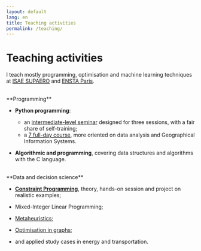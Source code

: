 ```yaml
---
layout: default
lang: en
title: Teaching activities
permalink: /teaching/
---
```


# Teaching activities

I teach mostly programming, optimisation and machine learning techniques at [ISAE SUPAERO](https://www.isae-supaero.fr/en/) and [ENSTA Paris](http://ensta-paris.fr/).

<br/>

<span class="pull-left" style="font-weight: bold; text-indent: -15px;">
<i class="fas fa-keyboard fa-lg"></i></span>**Programming**

- **Python programming**:

  - an [intermediate-level seminar](/pyseminar) designed for three sessions, with a fair share of self-training;
  - a [7 full-day course](https://github.com/xolearn/scientificpython), more oriented on data analysis and Geographical Information Systems.

- **Algorithmic and programming**, covering data structures and algorithms with the C language.

<br/>

<span class="pull-left" style="font-weight: bold; text-indent: -15px;">
<i class="fas fa-flask fa-lg"></i></span>**Data and decision science**

- [**Constraint Programming**](/constraints), theory, hands-on session and project on realistic examples;

- Mixed-Integer Linear Programming;

- [Metaheuristics](https://github.com/xolearn/metaheuristics);

- [Optimisation in graphs](https://github.com/xolearn/graphs);

- and applied study cases in energy and transportation.
